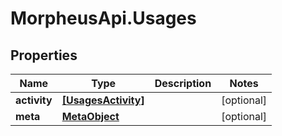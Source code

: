 # MorpheusApi.Usages

## Properties

Name | Type | Description | Notes
------------ | ------------- | ------------- | -------------
**activity** | [**[UsagesActivity]**](UsagesActivity.md) |  | [optional] 
**meta** | [**MetaObject**](MetaObject.md) |  | [optional] 


